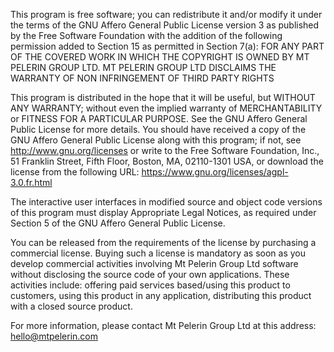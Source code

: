 This program is free software; you can redistribute it and/or modify
it under the terms of the GNU Affero General Public License version 3
as published by the Free Software Foundation with the addition of the
following permission added to Section 15 as permitted in Section 7(a):
FOR ANY PART OF THE COVERED WORK IN WHICH THE COPYRIGHT IS OWNED BY
MT PELERIN GROUP LTD. MT PELERIN GROUP LTD DISCLAIMS THE WARRANTY OF NON INFRINGEMENT
OF THIRD PARTY RIGHTS

This program is distributed in the hope that it will be useful, but
WITHOUT ANY WARRANTY; without even the implied warranty of MERCHANTABILITY
or FITNESS FOR A PARTICULAR PURPOSE.
See the GNU Affero General Public License for more details.
You should have received a copy of the GNU Affero General Public License
along with this program; if not, see http://www.gnu.org/licenses or write to
the Free Software Foundation, Inc., 51 Franklin Street, Fifth Floor,
Boston, MA, 02110-1301 USA, or download the license from the following URL:
https://www.gnu.org/licenses/agpl-3.0.fr.html

The interactive user interfaces in modified source and object code versions
of this program must display Appropriate Legal Notices, as required under
Section 5 of the GNU Affero General Public License.

You can be released from the requirements of the license by purchasing
a commercial license. Buying such a license is mandatory as soon as you
develop commercial activities involving Mt Pelerin Group Ltd software without
disclosing the source code of your own applications.
These activities include: offering paid services based/using this product to customers,
using this product in any application, distributing this product with a closed
source product.

For more information, please contact Mt Pelerin Group Ltd at this
address: hello@mtpelerin.com